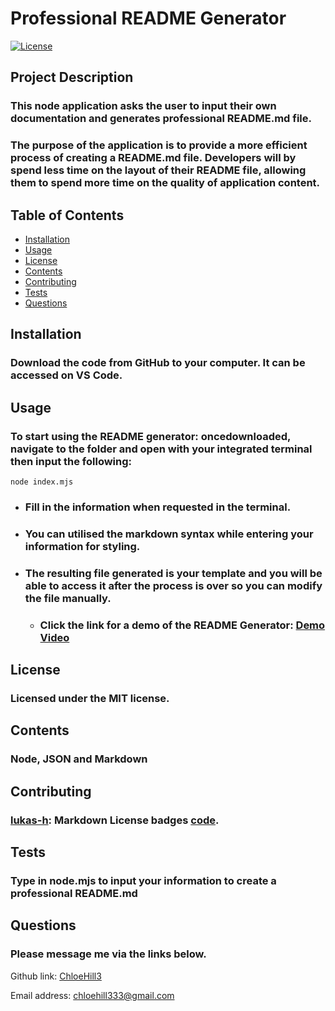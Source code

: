 # Professional README Generator 
   [![License](https://img.shields.io/badge/License-MIT-yellow.svg)](https://opensource.org/licenses/MIT)
## Project Description   
   ### This node application asks the user to input their own documentation and generates professional README.md file. 

   ### The purpose of the application is to provide a more efficient process of creating a README.md file. Developers will by spend less time on the layout of their README file, allowing them to spend more time on the quality of application content.

## Table of Contents
- [Installation](#installation)
- [Usage](#usage)
- [License](#license)
- [Contents](#contents)
- [Contributing](#contributing) 
- [Tests](#tests) 
- [Questions](#questions) 

## Installation
   ### Download the code from GitHub to your computer. It can be accessed on VS Code.
## Usage
   ### To start using the README generator: oncedownloaded, navigate to the folder and open with your integrated terminal then input the following:

```
node index.mjs
```
* ###  Fill in the information when requested in the terminal. 
* ###  You can utilised the markdown syntax while entering your information for styling.
* ###  The resulting file generated is your template and you will be able to access it after the process is over so you can modify the file manually.

   * ### Click the link for a demo of the README Generator: [Demo Video](https://drive.google.com/file/d/1aczm52EjZH2uqVrCXd8OTXd-YyZpAZR9/view?usp=sharing)
## License 
   ### Licensed under the MIT license.
## Contents  
   ### Node, JSON and Markdown
## Contributing  
   ### [lukas-h](https://gist.github.com/lukas-h): Markdown License badges [code](https://gist.github.com/lukas-h/2a5d00690736b4c3a7ba).
## Tests
   ### Type in node.mjs to input your information to create a professional README.md 
## Questions 
   ### Please message me via the links below.


Github link: [ChloeHill3](https://github.com/ChloeHill3)

Email address: chloehill333@gmail.com


